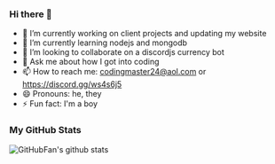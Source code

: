 ### Hi there 👋



- 🔭 I’m currently working on client projects and updating my website
- 🌱 I’m currently learning nodejs and mongodb
- 👯 I’m looking to collaborate on a discordjs currency bot
- 💬 Ask me about how I got into coding
- 📫 How to reach me: codingmaster24@aol.com or https://discord.gg/ws4s6j5
- 😄 Pronouns: he, they
- ⚡ Fun fact: I'm a boy

### My GitHub Stats

![GitHubFan's github stats](https://github-readme-stats.vercel.app/api?username=githubfan&show_icons=true)

